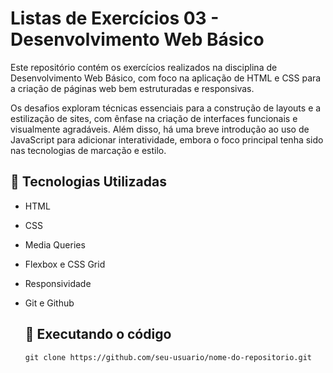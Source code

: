 # Listas de Exercícios 03 - Desenvolvimento Web Básico
Este repositório contém os exercícios realizados na disciplina de Desenvolvimento Web Básico, com foco na aplicação de HTML e CSS para a criação de páginas web bem estruturadas e responsivas.

Os desafios exploram técnicas essenciais para a construção de layouts e a estilização de sites, com ênfase na criação de interfaces funcionais e visualmente agradáveis. Além disso, há uma breve introdução ao uso de JavaScript para adicionar interatividade, embora o foco principal tenha sido nas tecnologias de marcação e estilo.

## 🤖 Tecnologias Utilizadas
- HTML
- CSS
- Media Queries
- Flexbox e CSS Grid
- Responsividade
- Git e Github

  ## 🚀 Executando o código
  ```
  git clone https://github.com/seu-usuario/nome-do-repositorio.git
  ```



